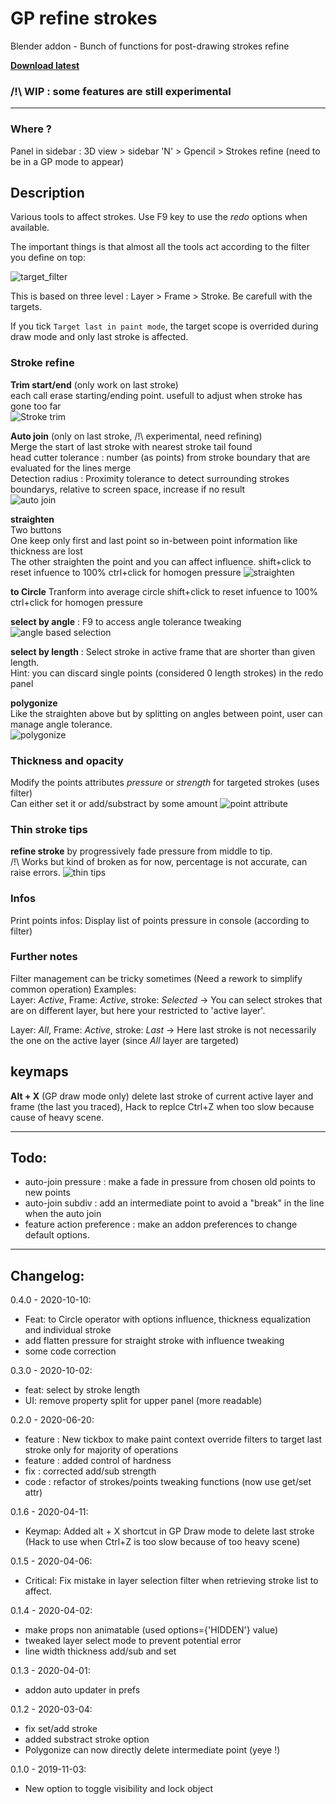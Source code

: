 # GP refine strokes
Blender addon - Bunch of functions for post-drawing strokes refine

**[Download latest](https://github.com/Pullusb/GP_refine_strokes/archive/master.zip)**

<!-- ### [Demo Youtube]() -->

### /!\ WIP : some features are still experimental

---  

### Where ?
Panel in sidebar : 3D view > sidebar 'N' > Gpencil > Strokes refine (need to be in a GP mode to appear)

## Description

Various tools to affect strokes. Use F9 key to use the _redo_ options when available.  
  
The important things is that almost all the tools act according to the filter you define on top:  

![target_filter](https://github.com/Pullusb/images_repo/raw/master/GPR_strokes_target_filter.png)

This is based on three level : Layer > Frame > Stroke. Be carefull with the targets.  

If you tick `Target last in paint mode`, the target scope is overrided during draw mode and only last stroke is affected.

### Stroke refine

**Trim start/end**  (only work on last stroke)  
each call erase starting/ending point. usefull to adjust when stroke has gone too far  
![Stroke trim](https://github.com/Pullusb/images_repo/raw/master/GPR_trim.gif)
  
**Auto join** (only on last stroke, /!\ experimental, need refining)  
Merge the start of last stroke with nearest stroke tail found  
head cutter tolerance : number (as points) from stroke boundary that are evaluated for the lines merge  
Detection radius : Proximity tolerance to detect surrounding strokes boundarys, relative to screen space, increase if no result  
![auto join](https://github.com/Pullusb/images_repo/raw/master/GPR_autojoin_oval.gif)
  
**straighten**  
Two buttons  
One keep only first and last point so in-between point information like thickness are lost  
The other straighten the point and you can affect influence.
shift+click to reset infuence to 100%
ctrl+click for homogen pressure
![straighten](https://github.com/Pullusb/images_repo/raw/master/GPR_straight_influence.gif)
  
**to Circle**
Tranform into average circle
shift+click to reset infuence to 100%
ctrl+click for homogen pressure


**select by angle** : F9 to access angle tolerance tweaking
![angle based selection](https://github.com/Pullusb/images_repo/raw/master/GPR_select_by_angle.gif)

**select by length** : Select stroke in active frame that are shorter than given length.  
Hint: you can discard single points (considered 0 length strokes) in the redo panel


**polygonize**  
Like the straighten above but by splitting on angles between point, user can manage angle tolerance.  
![polygonize](https://github.com/Pullusb/images_repo/raw/master/GPR_polygonise.gif)  
  
### Thickness and opacity

Modify the points attributes _pressure_ or _strength_ for targeted strokes (uses filter)  
Can either set it or add/substract by some amount
![point attribute](https://github.com/Pullusb/images_repo/raw/master/GPR_set-pressure-strength.gif)  


### Thin stroke tips

**refine stroke** by progressively fade pressure from middle to tip.  
/!\ Works but kind of broken as for now, percentage is not accurate, can raise errors.
![thin tips](https://github.com/Pullusb/images_repo/raw/master/GPR_thinner_tips.gif)  


### Infos

Print points infos: Display list of points pressure in console (according to filter)

### Further notes

Filter management can be tricky sometimes (Need a rework to simplify common operation)
Examples:  
Layer: _Active_, Frame: _Active_, stroke: _Selected_ -> You can select strokes that are on different layer, but here your restricted to 'active layer'. 
    
Layer: _All_, Frame: _Active_, stroke: _Last_ -> Here last stroke is not necessarily the one on the active layer (since _All_ layer are targeted)

## keymaps

**Alt + X** (GP draw mode only) delete last stroke of current active layer and frame (the last you traced), Hack to replce Ctrl+Z when too slow because cause of heavy scene.

---


## Todo:
- auto-join pressure : make a fade in pressure from chosen old points to new points
- auto-join subdiv : add an intermediate point to avoid a "break" in the line when the auto join
- feature action preference : make an addon preferences to change default options.

<!-- ### Ideas considered : -->
<!-- - feature Context actions : Override scope, default action must affect selection if context mode is edit_stroke (as and option ?) -->

---

## Changelog:

0.4.0 - 2020-10-10:

- Feat: to Circle operator with options influence, thickness equalization and individual stroke
- add flatten pressure for straight stroke with influence tweaking
- some code correction

0.3.0 - 2020-10-02:

- feat: select by stroke length
- UI: remove property split for upper panel (more readable)

0.2.0 - 2020-06-20:

- feature : New tickbox to make paint context override filters to target last stroke only for majority of operations
- feature : added control of hardness
- fix : corrected add/sub strength
- code : refactor of strokes/points tweaking functions (now use get/set attr)

0.1.6 - 2020-04-11:

- Keymap: Added alt + X shortcut in GP Draw mode to delete last stroke (Hack to use when Ctrl+Z is too slow because of too heavy scene)
<!-- - removed Auto-join and fade feature... -->

0.1.5 - 2020-04-06:

- Critical: Fix mistake in layer selection filter when retrieving stroke list to affect.

0.1.4 - 2020-04-02:

- make props non animatable (used options={'HIDDEN'} value)
- tweaked layer select mode to prevent potential error
- line width thickness add/sub and set

0.1.3 - 2020-04-01:

- addon auto updater in prefs

0.1.2 - 2020-03-04:

- fix set/add stroke
- added substract stroke option
- Polygonize can now directly delete intermediate point (yeye !)

0.1.0 - 2019-11-03:

- New option to toggle visibility and lock object
